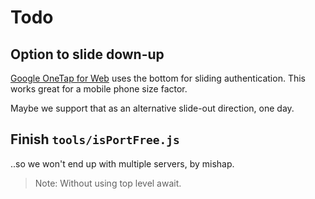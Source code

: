 # Todo

## Option to slide down-up

[Google OneTap for Web](https://developers.google.com/identity/one-tap/web) uses the bottom for sliding authentication. This works great for a mobile phone size factor. 

Maybe we support that as an alternative slide-out direction, one day.


## Finish `tools/isPortFree.js`

..so we won't end up with multiple servers, by mishap.

>Note: Without using top level await.

